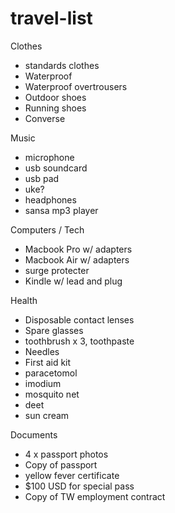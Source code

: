 travel-list
===========

Clothes
  - standards clothes
  - Waterproof
  - Waterproof overtrousers
  - Outdoor shoes
  - Running shoes
  - Converse

Music
  - microphone
  - usb soundcard
  - usb pad
  - uke?
  - headphones
  - sansa mp3 player

Computers / Tech
  - Macbook Pro w/ adapters
  - Macbook Air w/ adapters
  - surge protecter
  - Kindle w/ lead and plug

Health
  - Disposable contact lenses
  - Spare glasses
  - toothbrush x 3, toothpaste
  - Needles
  - First aid kit
  - paracetomol
  - imodium
  - mosquito net
  - deet
  - sun cream

Documents
  - 4 x passport photos
  - Copy of passport
  - yellow fever certificate
  - $100 USD for special pass
  - Copy of TW employment contract
